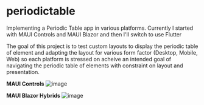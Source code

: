 # periodictable
Implementing a Periodic Table app in various platforms. Currently I started with MAUI Controls and MAUI Blazor and then I'll switch to use Flutter

The goal of this project is to test custom layouts to display the periodic table of element and adapting the layout for various form factor (Desktop, Mobile, Web) so each platform is stressed on acheive an intended goal of navigating the periodic table of elements with constraint on layout and presentation.

**MAUI Controls**
![image](https://user-images.githubusercontent.com/14151258/210903279-b3638562-2171-4f37-87fa-5be575f3ad67.png)


**MAUI Blazor Hybrids**
![image](https://user-images.githubusercontent.com/14151258/210903484-5cfd49c3-9d1d-4eaa-a610-77b406c925a8.png)

